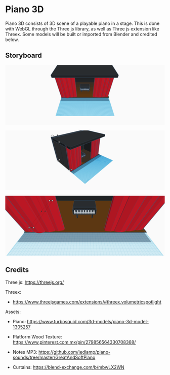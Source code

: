# Piano 3D

Piano 3D consists of 3D scene of a playable piano in a stage. This is done with WebGL through the Three js library, as well as Three js extension like Threex. Some models will be built or imported from Blender and credited below.

## Storyboard

![alt text](https://github.com/ElBilbao/piano3D/blob/main/storyboard/piano_front.png?raw=true)

![alt text](https://github.com/ElBilbao/piano3D/blob/main/storyboard/piano_left.png?raw=true)

![alt text](https://github.com/ElBilbao/piano3D/blob/main/storyboard/piano_closeup.png?raw=true)

## Credits

Three js: https://threejs.org/

Threex:

- https://www.threejsgames.com/extensions/#threex.volumetricspotlight

Assets:

- Piano: https://www.turbosquid.com/3d-models/piano-3d-model-1305257

- Platform Wood Texture: https://www.pinterest.com.mx/pin/279856564330708368/

- Notes MP3: https://github.com/ledlamp/piano-sounds/tree/master/GreatAndSoftPiano

- Curtains: https://blend-exchange.com/b/mbwLX2WN
